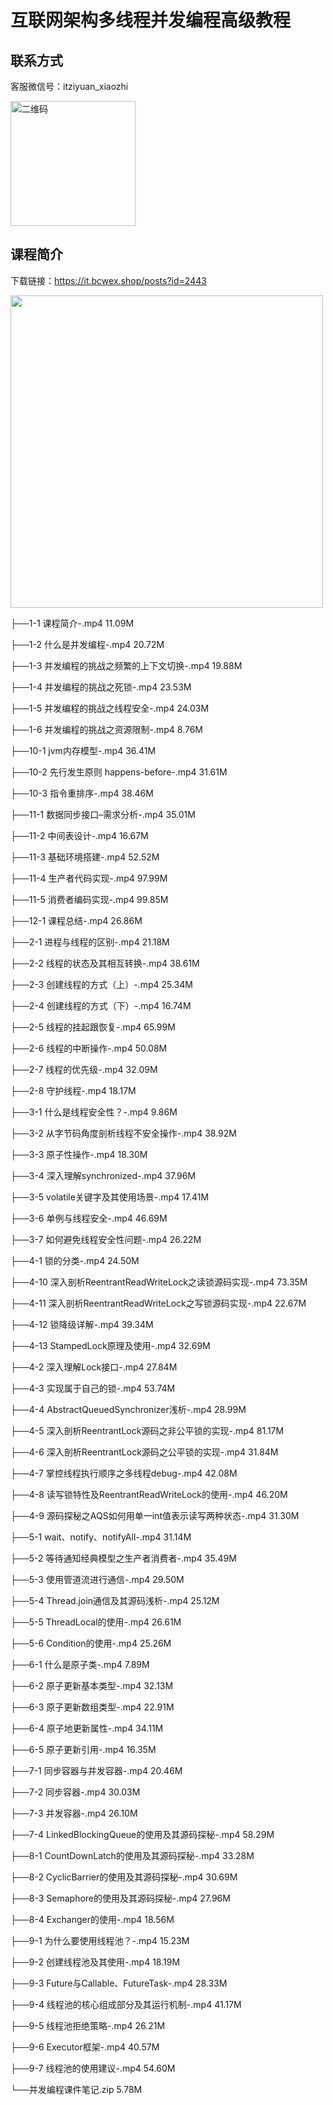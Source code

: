 # 互联网架构多线程并发编程高级教程

## 联系方式

客服微信号：itziyuan_xiaozhi

<img src="https://ziyuanyun.oss-cn-guangzhou.aliyuncs.com/common/20240614073449/666b82192834a.jpg" width="200" height="200" alt="二维码">

## 课程简介

下载链接：https://it.bcwex.shop/posts?id=2443

<img src="https://ziyuanyun.oss-cn-guangzhou.aliyuncs.com/yun/20240515183959/664490ff40508.jpg" width="500" alt="">

  

 ├──1-1 课程简介-.mp4 11.09M

 ├──1-2 什么是并发编程-.mp4 20.72M

 ├──1-3 并发编程的挑战之频繁的上下文切换-.mp4 19.88M

 ├──1-4 并发编程的挑战之死锁-.mp4 23.53M

 ├──1-5 并发编程的挑战之线程安全-.mp4 24.03M

 ├──1-6 并发编程的挑战之资源限制-.mp4 8.76M

 ├──10-1 jvm内存模型-.mp4 36.41M

 ├──10-2 先行发生原则 happens-before-.mp4 31.61M

 ├──10-3 指令重排序-.mp4 38.46M

 ├──11-1 数据同步接口&#8211;需求分析-.mp4 35.01M

 ├──11-2 中间表设计-.mp4 16.67M

 ├──11-3 基础环境搭建-.mp4 52.52M

 ├──11-4 生产者代码实现-.mp4 97.99M

 ├──11-5 消费者编码实现-.mp4 99.85M

 ├──12-1 课程总结-.mp4 26.86M

 ├──2-1 进程与线程的区别-.mp4 21.18M

 ├──2-2 线程的状态及其相互转换-.mp4 38.61M

 ├──2-3 创建线程的方式（上）-.mp4 25.34M

 ├──2-4 创建线程的方式（下）-.mp4 16.74M

 ├──2-5 线程的挂起跟恢复-.mp4 65.99M

 ├──2-6 线程的中断操作-.mp4 50.08M

 ├──2-7 线程的优先级-.mp4 32.09M

 ├──2-8 守护线程-.mp4 18.17M

 ├──3-1 什么是线程安全性？-.mp4 9.86M

 ├──3-2 从字节码角度剖析线程不安全操作-.mp4 38.92M

 ├──3-3 原子性操作-.mp4 18.30M

 ├──3-4 深入理解synchronized-.mp4 37.96M

 ├──3-5 volatile关键字及其使用场景-.mp4 17.41M

 ├──3-6 单例与线程安全-.mp4 46.69M

 ├──3-7 如何避免线程安全性问题-.mp4 26.22M

 ├──4-1 锁的分类-.mp4 24.50M

 ├──4-10 深入剖析ReentrantReadWriteLock之读锁源码实现-.mp4 73.35M

 ├──4-11 深入剖析ReentrantReadWriteLock之写锁源码实现-.mp4 22.67M

 ├──4-12 锁降级详解-.mp4 39.34M

 ├──4-13 StampedLock原理及使用-.mp4 32.69M

 ├──4-2 深入理解Lock接口-.mp4 27.84M

 ├──4-3 实现属于自己的锁-.mp4 53.74M

 ├──4-4 AbstractQueuedSynchronizer浅析-.mp4 28.99M

 ├──4-5 深入剖析ReentrantLock源码之非公平锁的实现-.mp4 81.17M

 ├──4-6 深入剖析ReentrantLock源码之公平锁的实现-.mp4 31.84M

 ├──4-7 掌控线程执行顺序之多线程debug-.mp4 42.08M

 ├──4-8 读写锁特性及ReentrantReadWriteLock的使用-.mp4 46.20M

 ├──4-9 源码探秘之AQS如何用单一int值表示读写两种状态-.mp4 31.30M

 ├──5-1 wait、notify、notifyAll-.mp4 31.14M

 ├──5-2 等待通知经典模型之生产者消费者-.mp4 35.49M

 ├──5-3 使用管道流进行通信-.mp4 29.50M

 ├──5-4 Thread.join通信及其源码浅析-.mp4 25.12M

 ├──5-5 ThreadLocal的使用-.mp4 26.61M

 ├──5-6 Condition的使用-.mp4 25.26M

 ├──6-1 什么是原子类-.mp4 7.89M

 ├──6-2 原子更新基本类型-.mp4 32.13M

 ├──6-3 原子更新数组类型-.mp4 22.91M

 ├──6-4 原子地更新属性-.mp4 34.11M

 ├──6-5 原子更新引用-.mp4 16.35M

 ├──7-1 同步容器与并发容器-.mp4 20.46M

 ├──7-2 同步容器-.mp4 30.03M

 ├──7-3 并发容器-.mp4 26.10M

 ├──7-4 LinkedBlockingQueue的使用及其源码探秘-.mp4 58.29M

 ├──8-1 CountDownLatch的使用及其源码探秘-.mp4 33.28M

 ├──8-2 CyclicBarrier的使用及其源码探秘-.mp4 30.69M

 ├──8-3 Semaphore的使用及其源码探秘-.mp4 27.96M

 ├──8-4 Exchanger的使用-.mp4 18.56M

 ├──9-1 为什么要使用线程池？-.mp4 15.23M

 ├──9-2 创建线程池及其使用-.mp4 18.19M

 ├──9-3 Future与Callable、FutureTask-.mp4 28.33M

 ├──9-4 线程池的核心组成部分及其运行机制-.mp4 41.17M

 ├──9-5 线程池拒绝策略-.mp4 26.21M

 ├──9-6 Executor框架-.mp4 40.57M

 ├──9-7 线程池的使用建议-.mp4 54.60M

 └──并发编程课件笔记.zip 5.78M

  